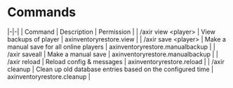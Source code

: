 # Commands

|-|-|
| Command | Description | Permission |
| /axir view &lt;player\> | View backups of player | axinventoryrestore.view |
| /axir save &lt;player\> | Make a manual save for all online players | axinventoryrestore.manualbackup |
| /axir saveall | Make a manual save | axinventoryrestore.manualbackup |
| /axir reload | Reload config & messages | axinventoryrestore.reload |
| /axir cleanup | Clean up old database entries based on the configured time | axinventoryrestore.cleanup |